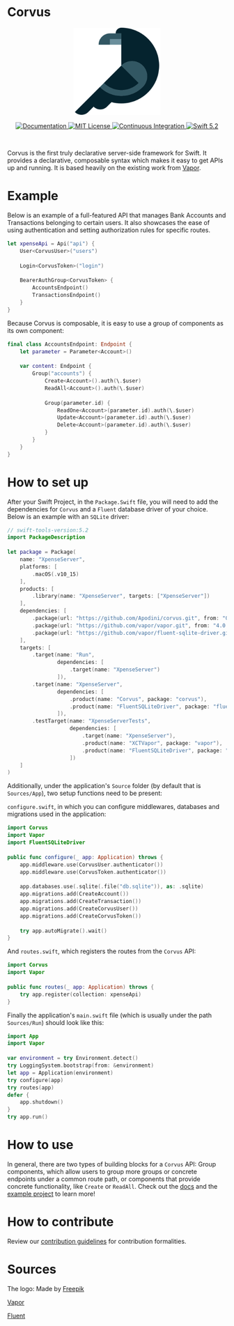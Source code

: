 # Corvus

<p align="center">
  <img width="200" src="https://raw.githubusercontent.com/Apodini/corvus/master/images/crow.png">
</p>

<p align="center">
	<a href="https://apodini.github.io/corvus/">
        <img src="http://img.shields.io/badge/read_the-docs-2196f3.svg" alt="Documentation">
    </a>
    <a href="LICENSE">
        <img src="https://img.shields.io/badge/license-MIT-brightgreen.svg" alt="MIT License">
    </a>
    <a href="https://github.com/Apodini/corvus/actions">
        <img src="https://github.com/Apodini/corvus/workflows/test/badge.svg?branch=master" alt="Continuous Integration">
    </a>
    <a href="https://swift.org">
        <img src="https://img.shields.io/badge/swift-5.2-brightgreen.svg" alt="Swift 5.2">
    </a>
</p>

<br>

Corvus is the first truly declarative server-side framework for Swift. It provides a declarative, composable syntax which makes it easy to get APIs up and running. It is based heavily on the existing work from [Vapor](https://github.com/vapor/vapor).

# Example

Below is an example of a full-featured API that manages Bank Accounts and Transactions belonging to certain users. It also showcases the ease of using authentication and setting authorization rules for specific routes.

```Swift
let xpenseApi = Api("api") {
    User<CorvusUser>("users")
    
    Login<CorvusToken>("login")
    
    BearerAuthGroup<CorvusToken> {
        AccountsEndpoint()
        TransactionsEndpoint()
    }
}
```

Because Corvus is composable, it is easy to use a group of components as its own component:
```Swift
final class AccountsEndpoint: Endpoint {
    let parameter = Parameter<Account>()
    
    var content: Endpoint {
        Group("accounts") {
            Create<Account>().auth(\.$user)
            ReadAll<Account>().auth(\.$user)
            
            Group(parameter.id) {
                ReadOne<Account>(parameter.id).auth(\.$user)
                Update<Account>(parameter.id).auth(\.$user)
                Delete<Account>(parameter.id).auth(\.$user)
            }
        }
    }
}
```

# How to set up

After your Swift Project, in the `Package.Swift` file, you will need to add the dependencies 
for `Corvus` and a `Fluent` database driver of your choice. Below is an example with an 
`SQLite` driver:

```Swift
// swift-tools-version:5.2
import PackageDescription

let package = Package(
    name: "XpenseServer",
    platforms: [
        .macOS(.v10_15)
    ],
    products: [
        .library(name: "XpenseServer", targets: ["XpenseServer"])
    ],
    dependencies: [
        .package(url: "https://github.com/Apodini/corvus.git", from: "0.0.14"),
        .package(url: "https://github.com/vapor/vapor.git", from: "4.0.0"),
        .package(url: "https://github.com/vapor/fluent-sqlite-driver.git", from: "4.0.0-rc")
    ],
    targets: [
        .target(name: "Run",
                dependencies: [
                    .target(name: "XpenseServer")
                ]),
        .target(name: "XpenseServer",
                dependencies: [
                    .product(name: "Corvus", package: "corvus"),
                    .product(name: "FluentSQLiteDriver", package: "fluent-sqlite-driver")
                ]),
        .testTarget(name: "XpenseServerTests",
                    dependencies: [
                        .target(name: "XpenseServer"),
                        .product(name: "XCTVapor", package: "vapor"),
                        .product(name: "FluentSQLiteDriver", package: "fluent-sqlite-driver")
                    ])
    ]
)
```

Additionally, under the application's `Source` folder (by default that is `Sources/App`), two setup functions need to be present:

`configure.swift`, in which you can configure middlewares, databases and migrations used
in the application:

```Swift
import Corvus
import Vapor
import FluentSQLiteDriver

public func configure(_ app: Application) throws {
    app.middleware.use(CorvusUser.authenticator())
    app.middleware.use(CorvusToken.authenticator())
    
    app.databases.use(.sqlite(.file("db.sqlite")), as: .sqlite)
    app.migrations.add(CreateAccount())
    app.migrations.add(CreateTransaction())
    app.migrations.add(CreateCorvusUser())
    app.migrations.add(CreateCorvusToken())

    try app.autoMigrate().wait()
}
```

And `routes.swift`, which registers the routes from the `Corvus` API:
```Swift
import Corvus
import Vapor

public func routes(_ app: Application) throws {
    try app.register(collection: xpenseApi)
}
```

Finally the application's `main.swift` file (which is usually under the path `Sources/Run`) should look like this:

```Swift
import App
import Vapor

var environment = try Environment.detect()
try LoggingSystem.bootstrap(from: &environment)
let app = Application(environment)
try configure(app)
try routes(app)
defer {
    app.shutdown()
}
try app.run()
```

# How to use

In general, there are two types of building blocks for a `Corvus` API: Group components, which
allow users to group more groups or concrete endpoints under a common route path, or 
components that provide concrete functionality, like `Create` or `ReadAll`. Check out the 
[docs](https://apodini.github.io/corvus/) and the [example project](https://github.com/Apodini/corvus-example-project) to learn more!

# How to contribute

Review our [contribution guidelines](https://github.com/Apodini/.github/blob/master/CONTRIBUTING.md) for contribution formalities.

# Sources
The logo: Made by [Freepik](https://www.flaticon.com/authors/freepik)

[Vapor](https://github.com/vapor/vapor)

[Fluent](https://github.com/vapor/fluent)
